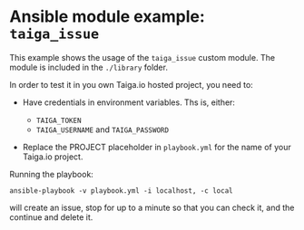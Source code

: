 # Ansible module example: `taiga_issue`

This example shows the usage of the `taiga_issue` custom module. The module is included in the `./library` folder.

In order to test it in you own Taiga.io hosted project, you need to:

- Have credentials in environment variables. Ths is, either:
  - `TAIGA_TOKEN`
  - `TAIGA_USERNAME` and `TAIGA_PASSWORD`

- Replace the PROJECT placeholder in `playbook.yml` for the name of your Taiga.io project.

Running the playbook:

```
ansible-playbook -v playbook.yml -i localhost, -c local
```

will create an issue, stop for up to a minute so that you can check it, and the continue and delete it.
